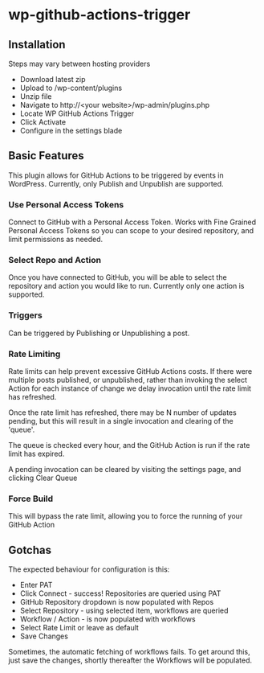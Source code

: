 # wp-github-actions-trigger
 
## Installation
Steps may vary between hosting providers
* Download latest zip
* Upload to /wp-content/plugins
* Unzip file
* Navigate to http://\<your website>/wp-admin/plugins.php
* Locate WP GitHub Actions Trigger
* Click Activate
* Configure in the settings blade

## Basic Features
This plugin allows for GitHub Actions to be triggered by events in WordPress.
Currently, only Publish and Unpublish are supported.

### Use Personal Access Tokens
Connect to GitHub with a Personal Access Token. Works with Fine Grained Personal Access Tokens so you can scope to your desired repository, and limit permissions as needed.

### Select Repo and Action
Once you have connected to GitHub, you will be able to select the repository and action you would like to run. Currently only one action is supported.

### Triggers
Can be triggered by Publishing or Unpublishing a post. 

### Rate Limiting
Rate limits can help prevent excessive GitHub Actions costs. If there were multiple posts published, or unpublished, rather than invoking the select Action for each instance of change we delay invocation until the rate limit has refreshed.

Once the rate limit has refreshed, there may be N number of updates pending, but this will result in a single invocation and clearing of the 'queue'.

The queue is checked every hour, and the GitHub Action is run if the rate limit has expired. 

A pending invocation can be cleared by visiting the settings page, and clicking Clear Queue

### Force Build
This will bypass the rate limit, allowing you to force the running of your GitHub Action

## Gotchas

The expected behaviour for configuration is this:
* Enter PAT
* Click Connect - success! Repositories are queried using PAT
* GitHub Repository dropdown is now populated with Repos
* Select Repository - using selected item, workflows are queried
* Workflow / Action - is now populated with workflows
* Select Rate Limit or leave as default
* Save Changes

Sometimes, the automatic fetching of workflows fails. To get around this, just save the changes, shortly thereafter the Workflows will be populated. 